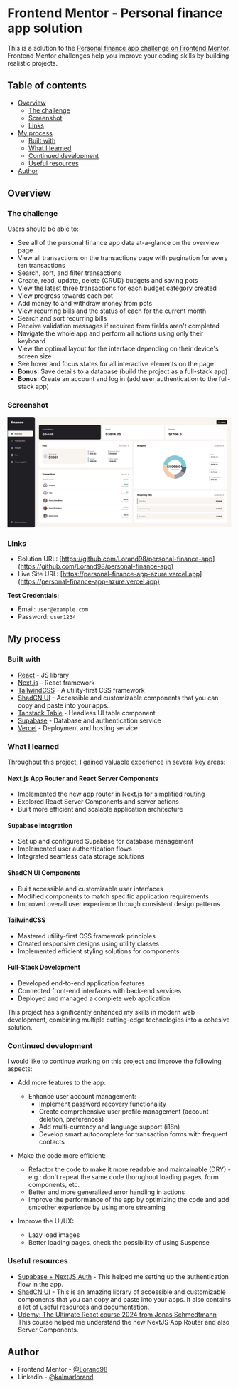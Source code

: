 # Frontend Mentor - Personal finance app solution

This is a solution to the [Personal finance app challenge on Frontend Mentor](https://www.frontendmentor.io/challenges/personal-finance-app-JfjtZgyMt1). Frontend Mentor challenges help you improve your coding skills by building realistic projects.

## Table of contents

- [Overview](#overview)
  - [The challenge](#the-challenge)
  - [Screenshot](#screenshot)
  - [Links](#links)
- [My process](#my-process)
  - [Built with](#built-with)
  - [What I learned](#what-i-learned)
  - [Continued development](#continued-development)
  - [Useful resources](#useful-resources)
- [Author](#author)

## Overview

### The challenge

Users should be able to:

- See all of the personal finance app data at-a-glance on the overview page
- View all transactions on the transactions page with pagination for every ten transactions
- Search, sort, and filter transactions
- Create, read, update, delete (CRUD) budgets and saving pots
- View the latest three transactions for each budget category created
- View progress towards each pot
- Add money to and withdraw money from pots
- View recurring bills and the status of each for the current month
- Search and sort recurring bills
- Receive validation messages if required form fields aren't completed
- Navigate the whole app and perform all actions using only their keyboard
- View the optimal layout for the interface depending on their device's screen size
- See hover and focus states for all interactive elements on the page
- **Bonus**: Save details to a database (build the project as a full-stack app)
- **Bonus**: Create an account and log in (add user authentication to the full-stack app)

### Screenshot

![](./screenshot.png)

### Links

- Solution URL: [https://github.com/Lorand98/personal-finance-app](https://github.com/Lorand98/personal-finance-app)
- Live Site URL: [https://personal-finance-app-azure.vercel.app](https://personal-finance-app-azure.vercel.app)

**Test Credentials:**

- Email: `user@example.com`
- Password: `user1234`

## My process

### Built with

- [React](https://reactjs.org/) - JS library
- [Next.js](https://nextjs.org/) - React framework
- [TailwindCSS](https://tailwindcss.com/) - A utility-first CSS framework
- [ShadCN UI](https://ui.shadcn.com/) - Accessible and customizable components that you can copy and paste into your apps.
- [Tanstack Table](https://tanstack.com/table/) - Headless UI table component
- [Supabase](https://supabase.io/) - Database and authentication service
- [Vercel](https://vercel.com/) - Deployment and hosting service

### What I learned

Throughout this project, I gained valuable experience in several key areas:

#### Next.js App Router and React Server Components

- Implemented the new app router in Next.js for simplified routing
- Explored React Server Components and server actions
- Built more efficient and scalable application architecture

#### Supabase Integration

- Set up and configured Supabase for database management
- Implemented user authentication flows
- Integrated seamless data storage solutions

#### ShadCN UI Components

- Built accessible and customizable user interfaces
- Modified components to match specific application requirements
- Improved overall user experience through consistent design patterns

#### TailwindCSS

- Mastered utility-first CSS framework principles
- Created responsive designs using utility classes
- Implemented efficient styling solutions for components

#### Full-Stack Development

- Developed end-to-end application features
- Connected front-end interfaces with back-end services
- Deployed and managed a complete web application

This project has significantly enhanced my skills in modern web development, combining multiple cutting-edge technologies into a cohesive solution.

### Continued development

I would like to continue working on this project and improve the following aspects:

- Add more features to the app:

  - Enhance user account management:
    - Implement password recovery functionality
    - Create comprehensive user profile management (account deletion, preferences)
    - Add multi-currency and language support (i18n)
    - Develop smart autocomplete for transaction forms with frequent contacts

- Make the code more efficient:

  - Refactor the code to make it more readable and maintainable (DRY) - e.g.: don't repeat the same code thorughout loading pages, form components, etc.
  - Better and more generalized error handling in actions
  - Improve the performance of the app by optimizing the code and add smoother experience by using more streaming

- Improve the UI/UX:
  - Lazy load images
  - Better loading pages, check the possibility of using Suspense

### Useful resources

- [Supabase + NextJS Auth](https://supabase.com/docs/guides/auth/server-side/nextjs) - This helped me setting up the authentication flow in the app.
- [ShadCN UI](https://ui.shadcn.com/) - This is an amazing library of accessible and customizable components that you can copy and paste into your apps. It also contains a lot of useful resources and documentation.
- [Udemy: The Ultimate React course 2024 from Jonas Schmedtmann](https://www.udemy.com/course/the-ultimate-react-course) - This course helped me understand the new NextJS App Router and also Server Components.

## Author

- Frontend Mentor - [@Lorand98](https://www.frontendmentor.io/profile/Lorand98)
- Linkedin - [@kalmarlorand](https://www.linkedin.com/in/lorand-kalmar-69988b173/)
